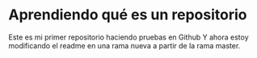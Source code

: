 # Aprendiendo qué es un repositorio
Este es mi primer repositorio haciendo pruebas en Github
Y ahora estoy modificando el readme en una rama nueva a partir de la rama master.
